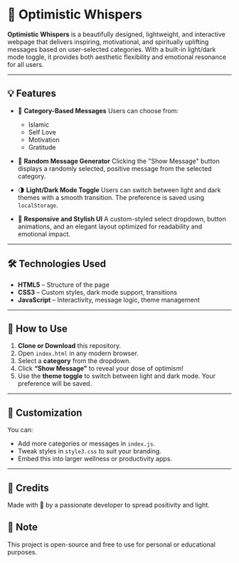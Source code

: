 
# 🌟 Optimistic Whispers

**Optimistic Whispers** is a beautifully designed, lightweight, and interactive webpage that delivers inspiring, motivational, and spiritually uplifting messages based on user-selected categories. With a built-in light/dark mode toggle, it provides both aesthetic flexibility and emotional resonance for all users.

---

## 💡 Features

* 🎯 **Category-Based Messages**
  Users can choose from:

  * Islamic
  * Self Love
  * Motivation
  * Gratitude

* 💬 **Random Message Generator**
  Clicking the "Show Message" button displays a randomly selected, positive message from the selected category.

* 🌗 **Light/Dark Mode Toggle**
  Users can switch between light and dark themes with a smooth transition. The preference is saved using `localStorage`.

* 🎨 **Responsive and Stylish UI**
  A custom-styled select dropdown, button animations, and an elegant layout optimized for readability and emotional impact.

---

## 🛠️ Technologies Used

* **HTML5** – Structure of the page
* **CSS3** – Custom styles, dark mode support, transitions
* **JavaScript** – Interactivity, message logic, theme management

---

## 🚀 How to Use

1. **Clone or Download** this repository.
2. Open `index.html` in any modern browser.
3. Select a **category** from the dropdown.
4. Click **“Show Message”** to reveal your dose of optimism!
5. Use the **theme toggle** to switch between light and dark mode. Your preference will be saved.

---

## 🌈 Customization

You can:

* Add more categories or messages in `index.js`.
* Tweak styles in `style3.css` to suit your branding.
* Embed this into larger wellness or productivity apps.

---

## 🙌 Credits

Made with 💖 by a passionate developer to spread positivity and light.


## 📜 Note

This project is open-source and free to use for personal or educational purposes.


